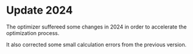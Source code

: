 # Update 2024

The optimizer suffereed some changes in 2024 in order to accelerate the optimization process.

It also corrected some small calculation errors from the previous version.
